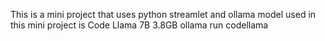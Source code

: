 This is a mini project that uses python streamlet and ollama 
model used in this mini project is Code Llama	7B	3.8GB	ollama run codellama
